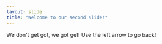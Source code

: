 ```yaml
---
layout: slide
title: "Welcome to our second slide!"
---
```

We don't get got, we got get!
Use the left arrow to go back!
